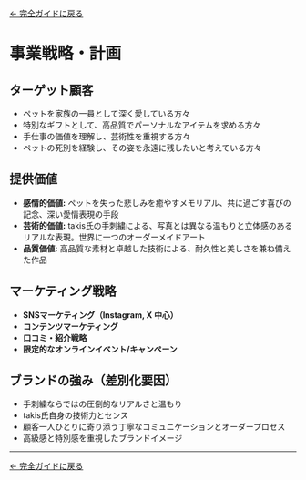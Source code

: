 [← 完全ガイドに戻る](../takis_complete_guide.md)

# 事業戦略・計画

## ターゲット顧客
- ペットを家族の一員として深く愛している方々
- 特別なギフトとして、高品質でパーソナルなアイテムを求める方々
- 手仕事の価値を理解し、芸術性を重視する方々
- ペットの死別を経験し、その姿を永遠に残したいと考えている方々

## 提供価値
- **感情的価値:** ペットを失った悲しみを癒やすメモリアル、共に過ごす喜びの記念、深い愛情表現の手段
- **芸術的価値:** takis氏の手刺繍による、写真とは異なる温もりと立体感のあるリアルな表現。世界に一つのオーダーメイドアート
- **品質価値:** 高品質な素材と卓越した技術による、耐久性と美しさを兼ね備えた作品

## マーケティング戦略
- **SNSマーケティング（Instagram, X 中心）**
- **コンテンツマーケティング**
- **口コミ・紹介戦略**
- **限定的なオンラインイベント/キャンペーン**

## ブランドの強み（差別化要因）
- 手刺繍ならではの圧倒的なリアルさと温もり
- takis氏自身の技術力とセンス
- 顧客一人ひとりに寄り添う丁寧なコミュニケーションとオーダープロセス
- 高級感と特別感を重視したブランドイメージ

---

[← 完全ガイドに戻る](../takis_complete_guide.md) 